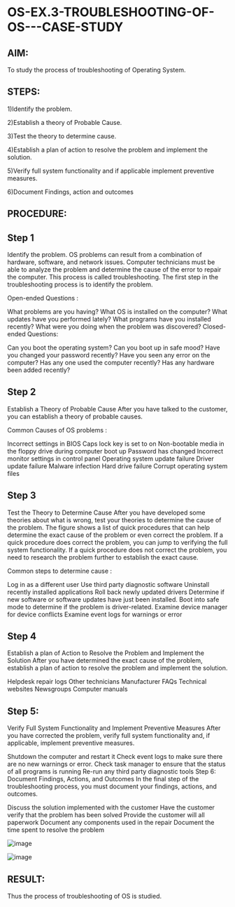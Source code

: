 # OS-EX.3-TROUBLESHOOTING-OF-OS---CASE-STUDY

## AIM:
To study the process of troubleshooting of Operating System.

## STEPS:
1)Identify the problem.

2)Establish a theory of Probable Cause.

3)Test the theory to determine cause.

4)Establish a plan of action to resolve the problem and implement the solution.

5)Verify full system functionality and if applicable implement preventive measures.

6)Document Findings, action and outcomes

## PROCEDURE:
## Step 1
Identify the problem. OS problems can result from a combination of hardware, software, and network issues. Computer technicians must be able to analyze the problem and determine the cause of the error to repair the computer. This process is called troubleshooting. The first step in the troubleshooting process is to identify the problem.

Open-ended Questions :

What problems are you having?
What OS is installed on the computer?
What updates have you performed lately?
What programs have you installed recently?
What were you doing when the problem was discovered?
Closed-ended Questions:

Can you boot the operating system?
Can you boot up in safe mood?
Have you changed your password recently?
Have you seen any error on the computer?
Has any one used the computer recently?
Has any hardware been added recently?
## Step 2
Establish a Theory of Probable Cause After you have talked to the customer, you can establish a theory of probable causes.

Common Causes of OS problems :

Incorrect settings in BIOS
Caps lock key is set to on
Non-bootable media in the floppy drive during computer boot up
Password has changed
Incorrect monitor settings in control panel
Operating system update failure
Driver update failure
Malware infection
Hard drive failure
Corrupt operating system files
## Step 3
Test the Theory to Determine Cause After you have developed some theories about what is wrong, test your theories to determine the cause of the problem. The figure shows a list of quick procedures that can help determine the exact cause of the problem or even correct the problem. If a quick procedure does correct the problem, you can jump to verifying the full system functionality. If a quick procedure does not correct the problem, you need to research the problem further to establish the exact cause.

Common steps to determine cause :

Log in as a different user
Use third party diagnostic software
Uninstall recently installed applications
Roll back newly updated drivers
Determine if new software or software updates have just been installed.
Boot into safe mode to determine if the problem is driver-related.
Examine device manager for device conflicts
Examine event logs for warnings or error
## Step 4
Establish a plan of Action to Resolve the Problem and Implement the Solution After you have determined the exact cause of the problem, establish a plan of action to resolve the problem and implement the solution.

Helpdesk repair logs
Other technicians
Manufacturer FAQs
Technical websites
Newsgroups
Computer manuals
## Step 5:
Verify Full System Functionality and Implement Preventive Measures After you have corrected the problem, verify full system functionality and, if applicable, implement preventive measures.

Shutdown the computer and restart it
Check event logs to make sure there are no new warnings or error.
Check task manager to ensure that the status of all programs is running
Re-run any third party diagnostic tools
Step 6: Document Findings, Actions, and Outcomes In the final step of the troubleshooting process, you must document your findings, actions, and outcomes.

Discuss the solution implemented with the customer
Have the customer verify that the problem has been solved
Provide the customer will all paperwork
Document any components used in the repair
Document the time spent to resolve the problem

![image](https://github.com/Ramsai1234/OS-EX.3-TROUBLESHOOTING-OF-OS---CASE-STUDY/assets/94269989/70b01822-d9f8-4630-a069-f81460abf934)

![image](https://github.com/Ramsai1234/OS-EX.3-TROUBLESHOOTING-OF-OS---CASE-STUDY/assets/94269989/e2bb6811-e386-4de9-8429-3e583d4fd56c)

## RESULT:
Thus the process of troubleshooting of OS is studied.
